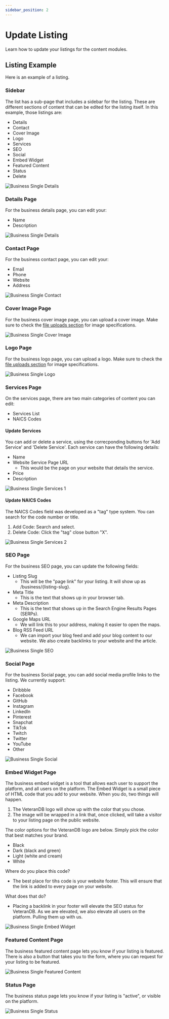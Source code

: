 ```yaml
---
sidebar_position: 2
---
```


# Update Listing

Learn how to update your listings for the content modules.

## Listing Example

Here is an example of a listing.

### Sidebar

The list has a sub-page that includes a sidebar for the listing. These are different sections of content that can be edited for the listing itself. In this example, those listings are:

-   Details
-   Contact
-   Cover Image
-   Logo
-   Services
-   SEO
-   Social
-   Embed Widget
-   Featured Content
-   Status
-   Delete

![Business Single Details](./img/business-single-details.png)

### Details Page

For the business details page, you can edit your:

-   Name
-   Description

![Business Single Details](./img/business-single-details.png)

### Contact Page

For the business contact page, you can edit your:

-   Email
-   Phone
-   Website
-   Address

![Business Single Contact](./img/business-single-contact.png)

### Cover Image Page

For the business cover image page, you can upload a cover image. Make sure to check the [file uploads section](/docs/category/uploads) for image specifications.

![Business Single Cover Image](./img/business-single-cover-image.png)

### Logo Page

For the business logo page, you can upload a logo. Make sure to check the [file uploads section](/docs/category/uploads) for image specifications.

![Business Single Logo](./img/business-single-logo.png)

### Services Page

On the services page, there are two main categories of content you can edit:

-   Services List
-   NAICS Codes

#### Update Services

You can add or delete a service, using the correcponding buttons for 'Add Service' and 'Delete Service'.
Each service can have the following details:

-   Name
-   Website Service Page URL
    -   This would be the page on your website that details the service.
-   Price
-   Description

![Business Single Services 1](./img/business-single-services1.png)

#### Update NAICS Codes

The NAICS Codes field was developed as a "tag" type system. You can search for the code number or title.

1. Add Code: Search and select.
2. Delete Code: Click the "tag" close button "X".

![Business Single Services 2](./img/business-single-services2.png)

### SEO Page

For the business SEO page, you can update the following fields:

-   Listing Slug
    -   This will be the "page link" for your listing. It will show up as /business/\{listing-slug\}.
-   Meta Title
    -   This is the text that shows up in your browser tab.
-   Meta Description
    -   This is the text that shows up in the Search Engine Results Pages (SERPs).
-   Google Maps URL
    -   We will link this to your address, making it easier to open the maps.
-   Blog RSS Feed URL
    -   We can import your blog feed and add your blog content to our website. We also create backlinks to your website and the article.

![Business Single SEO](./img/business-single-seo.png)

### Social Page

For the business Social page, you can add social media profile links to the listing. We currently support:

-   Dribbble
-   Facebook
-   GitHub
-   Instagram
-   LinkedIn
-   Pinterest
-   Snapchat
-   TikTok
-   Twitch
-   Twitter
-   YouTube
-   Other

![Business Single Social](./img/business-single-social.png)

### Embed Widget Page

The business embed widget is a tool that allows each user to support the platform, and all users on the platform. The Embed Widget is a small piece of HTML code that you add to your website. When you do, two things will happen.

1. The VeteranDB logo will show up with the color that you chose.
2. The image will be wrapped in a link that, once clicked, will take a visitor to your listing page on the public website.

The color options for the VeteranDB logo are below. Simply pick the color that best matches your brand.

-   Black
-   Dark (black and green)
-   Light (white and cream)
-   White

Where do you place this code?

-   The best place for tihs code is your website footer. This will ensure that the link is added to every page on your website.

What does that do?

-   Placing a backlink in your footer will elevate the SEO status for VeteranDB. As we are elevated, we also elevate all users on the platform. Pulling them up with us.

![Business Single Embed Widget](./img/business-single-embed-widget.png)

### Featured Content Page

The business featured content page lets you know if your listing is featured. There is also a button that takes you to the form, where you can request for your listing to be featured.

![Business Single Featured Content](./img/business-single-featured-content.png)

### Status Page

The business status page lets you know if your listing is "active", or visible on the platform.

![Business Single Status](./img/business-single-status.png)
